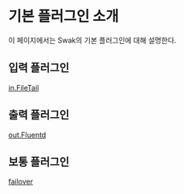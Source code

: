 # 기본 플러그인 소개

이 페이지에서는 Swak의 기본 플러그인에 대해 설명한다.

## 입력 플러그인
[in.FileTail](filetail/README.md)

## 출력 플러그인
[out.Fluentd](fluent/README.md)

## 보통 플러그인
[failover](failover/README.md)


